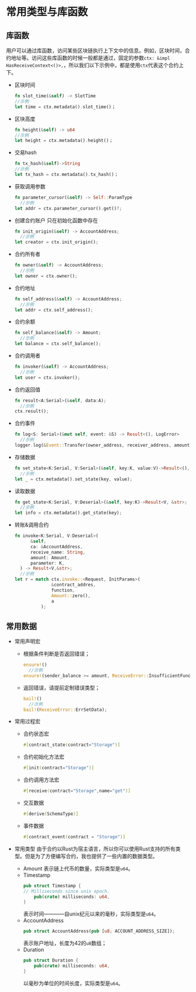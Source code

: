 # 常用类型与库函数

## 库函数

用户可以通过库函数，访问某些区块链执行上下文中的信息。例如，区块时间，合约地址等。访问这些库函数的时候一般都是通过，固定的参数`ctx: &impl HasReceiveContext<()>,`，所以我们以下示例中，都是使用`ctx`代表这个合约上下。

* 区块时间 
  ```rust
  fn slot_time(&self) -> SlotTime
  //示例
  let time = ctx.metadata().slot_time()；
  ```
* 区块高度
  ```rust
  fn height(&self) -> u64
  //示例
  let height = ctx.metadata().height()；
  ```
* 交易hash
  ```rust
  fn tx_hash(&self)->String
  //示例
  let tx_hash = ctx.metadata().tx_hash()；
  ```
* 获取调用参数
  ```rust
  fn parameter_cursor(&self) -> Self::ParamType
    //示例
  let addr = ctx.parameter_cursor().get()?;
  ```
* 创建合约账户
  只在初始化函数中存在
  ```rust
  fn init_origin(&self) -> AccountAddress;
    //示例
  let creator = ctx.init_origin();  
  ```
* 合约所有者
  ```rust
  fn owner(&self) -> AccountAddress;
    //示例
  let owner = ctx.owner();  
  ```
* 合约地址
  ```rust
  fn self_address(&self) -> AccountAddress;
    //示例
  let addr = ctx.self_address();  
  ```
* 合约余额
  ```rust
  fn self_balance(&self) -> Amount;
    //示例
  let balance = ctx.self_balance();  
  ```
* 合约调用者
  ```rust
  fn invoker(&self) -> AccountAddress;
    //示例
  let user = ctx.invoker();  
  ```
* 合约返回值
  ```rust
  fn result<A:Serial>(&self, data:A);
    //示例
  ctx.result();  
  ```
* 合约事件
  ```rust
  fn log<S: Serial>(&mut self, event: &S) -> Result<(), LogError>
    //示例
  logger.log(&Event::Transfer(owner_address, receiver_address, amount))?;  
  ```
* 存储数据
  ```rust
  fn set_state<K:Serial, V:Serial>(&self, key:K, value:V)->Result<(), &str>;
    //示例
  let _ = ctx.metadata().set_state(key, value);  
  ```
* 读取数据
  ```rust
  fn get_state<K:Serial, V:Deserial>(&self, key:K)->Result<V, &str>;
    //示例
  let info = ctx.metadata().get_state(key);  
  ```
* 转账&调用合约
  ```rust
  fn invoke<K:Serial, V:Deserial>(
        &self,
        ca: &AccountAddress,
        receive_name: String,
        amount: Amount,
        parameter: K,
    ) -> Result<V,&str>;
    //示例
  let r = match ctx.invoke::<Request, InitParams>(
                &contract_addres,
                function,
                Amount::zero(),
                a
            );  
  ```

## 常用数据
* 常用声明宏
  - 根据条件判断是否返回错误；  
    ```rust
    ensure!()
      //示例
    ensure!(sender_balance >= amount, ReceiveError::InsufficientFunds); 
    ```
  - 返回错误，请提前定制错误类型；  
    ```rust
    bail!()
      //示例
    bail!(ReceiveError::ErrSetData);  
    ```

* 常用过程宏
  - 合约状态宏
    ```rust
    #[contract_state(contract="Storage")]
    ```
  - 合约初始化方法宏
    
    ```rust
    #[init(contract="Storage")]
    ```
  - 合约调用方法宏
    ```rust
    #[receive(contract="Storage",name="get")]
    ```
  - 交互数据
    ```rust
    #[derive(SchemaType)]
    ```
  - 事件数据
    ```rust
    #[contract_event(contract = "Storage")]
    ```
    


* 常用类型
  由于合约以Rust为宿主语言，所以你可以使用Rust支持的所有类型。但是为了方便编写合约，我也提供了一些内置的数据类型。
  - Amount
    表示链上代币的数量，实际类型是`u64`。  
  - Timestamp
    ```rust
    pub struct Timestamp {
    // Milliseconds since unix epoch.
        pub(crate) milliseconds: u64,
    }
    ```
    表示时间————自unix纪元以来的毫秒，实际类型是`u64`。   
  - AccountAddress
    ```rust
    pub struct AccountAddress(pub [u8; ACCOUNT_ADDRESS_SIZE]);
    ```
    表示账户地址，长度为42的`u8`数组；
  - Duration
    ```rust
    pub struct Duration {
        pub(crate) milliseconds: u64,
    }
    ```
    以毫秒为单位的时间长度，实际类型是`u64`。


  